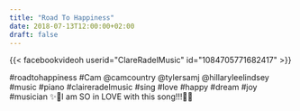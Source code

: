 ```yaml
---
title: "Road To Happiness"
date: 2018-07-13T12:00:00+02:00
draft: false
---
```


{{< facebookvideoh userid="ClareRadelMusic" id="1084705771682417" >}}

#roadtohappiness #Cam @camcountry @tylersamj @hillaryleelindsey #music #piano #claireradelmusic #sing #love #happy #dream #joy #musician
✨💛I am SO in LOVE with this song!!!💛✨